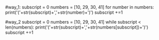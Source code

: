 #way_1:
subscript = 0
numbers = [10, 29, 30, 41]
for number in numbers:
    print('('+str(subscript)+','+str(number)+')')
    subscript +=1

#way_2
subscript = 0
numbers = [10, 29, 30, 41]
while subscript < len(numbers):
    print('('+str(subscript)+','+str(numbers[subscript])+')')
    subscript +=1
